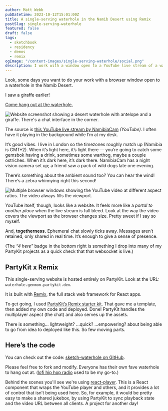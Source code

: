 ```yaml
---
author: Matt Webb
pubDatetime: 2023-10-12T15:01:00Z
title: A single-serving waterhole in the Namib Desert using Remix
postSlug: single-serving-waterhole
featured: false
draft: false
tags:
  - sketchbook
  - residency
  - demos
  - remix
ogImage: "/content-images/single-serving-waterhole/social.png"
description: I work with a window open to a YouTube live stream of a waterhole in Namibia, animals and all. Now it’s multiplayer and hosted on PartyKit using the Remix starter kit.
---
```


Look, some days you want to do your work with a browser window open to a waterhole in the Namib Desert.

I saw a giraffe earlier!

[Come hang out at the waterhole.](https://waterhole.genmon.partykit.dev/)

![Website screenshot showing a desert waterhole with antelope and a giraffe. There's a chat interface in the corner.](/content-images/single-serving-waterhole/waterhole.jpg)

The source is [this YouTube live stream by NamibiaCam](https://www.youtube.com/watch?v=ydYDqZQpim8) _(YouTube)._ I often have it playing in the background while I’m at my desk.

It’s good vibes. I live in London so the timezones roughly match up (Namibia is GMT+2). When it’s light here, it’s light there — you’re going to catch some gemsbok having a drink, sometimes some warthog, maybe a couple ostriches. When it’s dark here, it’s dark there. NamibiaCam has a night vision camera set up; a friend saw a pack of wild dogs late one evening.

There’s something about the ambient sound too? You can hear the wind! There’s a zebra whinnying right this second!

![Multiple browser windows showing the YouTube video at different aspect ratios. The video always fills the viewport.](/content-images/single-serving-waterhole/tiled.jpg)

YouTube itself, though, looks like a website. It feels more like a _portal to another place_ when the live stream is full bleed. Look at the way the video covers the viewport as the browser changes size. Pretty sweet if I say so myself.

And, **togetherness.** Ephemeral chat slowly ticks away. Messages aren’t retained, only shared in real time. It’s enough to give a sense of presence.

(The _“4 here”_ badge in the bottom right is something I drop into many of my PartyKit projects as a quick check that that websocket is live.)

## PartyKit x Remix

This single-serving website is hosted entirely on PartyKit. Look at the URL: `waterhole.genmon.partykit.dev`.

It is built with [Remix](https://remix.run/), the full stack web framework for React apps.

To get going, I used [PartyKit’s Remix starter kit](https://github.com/partykit/remix-starter). That gave me a template, then added my own code and deployed. Done! PartyKit handles the multiplayer aspect (the chat) and also serves up the assets.

There is something… lightweight? …quick? …empowering? about being able to go from idea to deployed like this. So few moving parts.

## Here’s the code

You can check out the code: [sketch-waterhole on GitHub](https://github.com/partykit/sketch-waterhole).

Please feel free to fork and modify. Everyone has their own fave waterhole to hang out at. ([lofi hip hop radio](https://www.youtube.com/watch?v=jfKfPfyJRdk) used to be my go-to.)

Behind the scenes you'll see we're using [react-player](https://github.com/CookPete/react-player). This is a React component that wraps the YouTube player and others, and it provides a lot of control that isn’t being used here. So, for example, it would be pretty easy to make a shared jukebox, by using PartyKit to sync playback state and the video URL between all clients. A project for another day!
